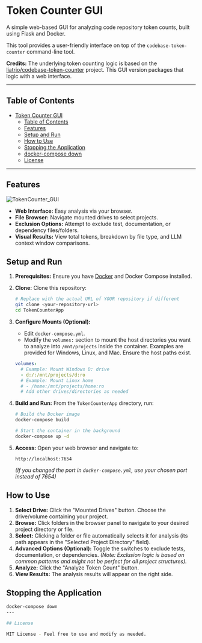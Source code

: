 # Token Counter GUI

A simple web-based GUI for analyzing code repository token counts, built using Flask and Docker.

This tool provides a user-friendly interface on top of the `codebase-token-counter` command-line tool.

**Credits:** The underlying token counting logic is based on the [liatrio/codebase-token-counter](https://github.com/liatrio/codebase-token-counter) project. This GUI version packages that logic with a web interface.

---

## Table of Contents
- [Token Counter GUI](#token-counter-gui)
  - [Table of Contents](#table-of-contents)
  - [Features](#features)
  - [Setup and Run](#setup-and-run)
  - [How to Use](#how-to-use)
  - [Stopping the Application](#stopping-the-application)
  - [docker-compose down](#docker-compose-down)
  - [License](#license)

---
## Features
![TokenCounter_GUI](https://github.com/user-attachments/assets/77deda68-62a9-4eba-a48d-5fe1b439c5a8)

-   **Web Interface:** Easy analysis via your browser.
-   **File Browser:** Navigate mounted drives to select projects.
-   **Exclusion Options:** Attempt to exclude test, documentation, or dependency files/folders.
-   **Visual Results:** View total tokens, breakdown by file type, and LLM context window comparisons.

## Setup and Run

1.  **Prerequisites:** Ensure you have [Docker](https://www.docker.com/products/docker-desktop/) and Docker Compose installed.

2.  **Clone:** Clone this repository:
    ```bash
    # Replace with the actual URL of YOUR repository if different
    git clone <your-repository-url>
    cd TokenCounterApp
    ```

3.  **Configure Mounts (Optional):**
    -   Edit `docker-compose.yml`.
    -   Modify the `volumes:` section to mount the host directories you want to analyze into `/mnt/projects` inside the container. Examples are provided for Windows, Linux, and Mac. Ensure the host paths exist.
    ```yaml
    volumes:
      # Example: Mount Windows D: drive
      - d:/:/mnt/projects/d:ro
      # Example: Mount Linux home
      # - /home:/mnt/projects/home:ro
      # Add other drives/directories as needed
    ```

4.  **Build and Run:** From the `TokenCounterApp` directory, run:
    ```bash
    # Build the Docker image
    docker-compose build

    # Start the container in the background
    docker-compose up -d
    ```

5.  **Access:** Open your web browser and navigate to:
    ```
    http://localhost:7654
    ```
    *(If you changed the port in `docker-compose.yml`, use your chosen port instead of 7654)*

## How to Use

1.  **Select Drive:** Click the "Mounted Drives" button. Choose the drive/volume containing your project.
2.  **Browse:** Click folders in the browser panel to navigate to your desired project directory or file.
3.  **Select:** Clicking a folder or file automatically selects it for analysis (its path appears in the "Selected Project Directory" field).
4.  **Advanced Options (Optional):** Toggle the switches to exclude tests, documentation, or dependencies. *(Note: Exclusion logic is based on common patterns and might not be perfect for all project structures).*
5.  **Analyze:** Click the "Analyze Token Count" button.
6.  **View Results:** The analysis results will appear on the right side.

## Stopping the Application

```bash
docker-compose down
---

## License

MIT License - Feel free to use and modify as needed.
